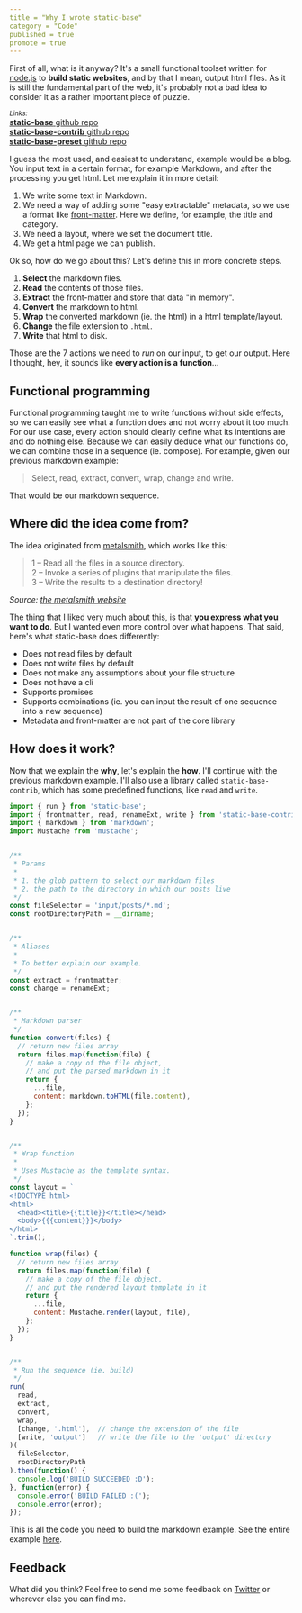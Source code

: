 ```yaml
---
title = "Why I wrote static-base"
category = "Code"
published = true
promote = true
---
```


First of all, what is it anyway? It's a small functional toolset written for [node.js](https://nodejs.org/en/) to **build static websites**, and by that I mean, output html files. As it is still the fundamental part of the web, it's probably not a bad idea to consider it as a rather important piece of puzzle.

<small>_Links:_</small>  
[**static-base** github repo](https://github.com/icidasset/static-base)  
[**static-base-contrib** github repo](https://github.com/icidasset/static-base-contrib)  
[**static-base-preset** github repo](https://github.com/icidasset/static-base-preset)

I guess the most used, and easiest to understand, example would be a blog. You input text in a certain format, for example Markdown, and after the processing you get html. Let me explain it in more detail:

1. We write some text in Markdown.
2. We need a way of adding some "easy extractable" metadata, so we use a format like [front-matter](https://jekyllrb.com/docs/frontmatter/). Here we define, for example, the title and category.
3. We need a layout, where we set the document title.
4. We get a html page we can publish.

Ok so, how do we go about this? Let's define this in more concrete steps.

1. **Select** the markdown files.
2. **Read** the contents of those files.
3. **Extract** the front-matter and store that data "in memory".
4. **Convert** the markdown to html.
5. **Wrap** the converted markdown (ie. the html) in a html template/layout.
6. **Change** the file extension to `.html`.
7. **Write** that html to disk.

Those are the 7 actions we need to _run_ on our input, to get our output.
Here I thought, hey, it sounds like **every action is a function**...


## Functional programming

Functional programming taught me to write functions without side effects, so we can easily see what a function does and not worry about it too much. For our use case, every action should clearly define what its intentions are and do nothing else. Because we can easily deduce what our functions do, we can combine those in a sequence (ie. compose). For example, given our previous markdown example:

> Select, read, extract, convert, wrap, change and write.

That would be our markdown sequence.


## Where did the idea come from?

The idea originated from [metalsmith](http://www.metalsmith.io/), which works like this:

> 1 – Read all the files in a source directory.  
> 2 – Invoke a series of plugins that manipulate the files.  
> 3 – Write the results to a destination directory!

_Source: [the metalsmith website](http://www.metalsmith.io/)_

The thing that I liked very much about this, is that **you express what you want to do**. But I wanted even more control over what happens. That said, here's what static-base does differently:

- Does not read files by default
- Does not write files by default
- Does not make any assumptions about your file structure
- Does not have a cli
- Supports promises
- Supports combinations (ie. you can input the result of one sequence into a new sequence)
- Metadata and front-matter are not part of the core library


## How does it work?

Now that we explain the **why**, let's explain the **how**. I'll continue with the previous markdown example. I'll also use a library called `static-base-contrib`, which has some predefined functions, like `read` and `write`.

```js
import { run } from 'static-base';
import { frontmatter, read, renameExt, write } from 'static-base-contrib';
import { markdown } from 'markdown';
import Mustache from 'mustache';


/**
 * Params
 *
 * 1. the glob pattern to select our markdown files
 * 2. the path to the directory in which our posts live
 */
const fileSelector = 'input/posts/*.md';
const rootDirectoryPath = __dirname;


/**
 * Aliases
 *
 * To better explain our example.
 */
const extract = frontmatter;
const change = renameExt;


/**
 * Markdown parser
 */
function convert(files) {
  // return new files array
  return files.map(function(file) {
    // make a copy of the file object,
    // and put the parsed markdown in it
    return {
      ...file,
      content: markdown.toHTML(file.content),
    };
  });
}


/**
 * Wrap function
 *
 * Uses Mustache as the template syntax.
 */
const layout = `
<!DOCTYPE html>
<html>
  <head><title>{{title}}</title></head>
  <body>{{{content}}}</body>
</html>
`.trim();

function wrap(files) {
  // return new files array
  return files.map(function(file) {
    // make a copy of the file object,
    // and put the rendered layout template in it
    return {
      ...file,
      content: Mustache.render(layout, file),
    };
  });
}


/**
 * Run the sequence (ie. build)
 */
run(
  read,
  extract,
  convert,
  wrap,
  [change, '.html'],  // change the extension of the file
  [write, 'output']   // write the file to the 'output' directory
)(
  fileSelector,
  rootDirectoryPath
).then(function() {
  console.log('BUILD SUCCEEDED :D');
}, function(error) {
  console.error('BUILD FAILED :(');
  console.error(error);
});
```

This is all the code you need to build the markdown example.
See the entire example [here](https://github.com/icidasset/static-base-markdown-example).


## Feedback

What did you think? Feel free to send me some feedback on [Twitter](https://twitter.com/icidasset) or wherever else you can find me.
